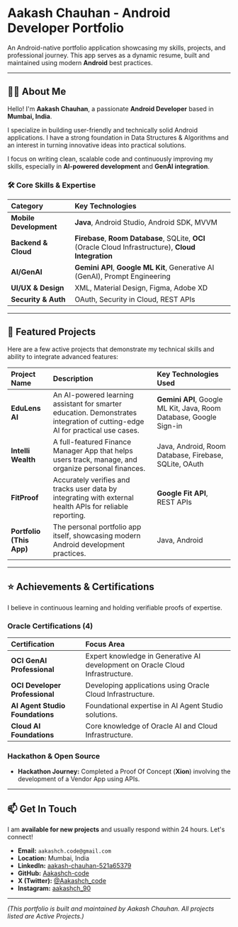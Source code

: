 # Aakash Chauhan - Android Developer Portfolio

An Android-native portfolio application showcasing my skills, projects, and professional journey. This app serves as a dynamic resume, built and maintained using modern **Android** best practices.

---

## 👨‍💻 About Me

Hello! I'm **Aakash Chauhan**, a passionate **Android Developer** based in **Mumbai, India**.

I specialize in building user-friendly and technically solid Android applications. I have a strong foundation in Data Structures & Algorithms and an interest in turning innovative ideas into practical solutions.

I focus on writing clean, scalable code and continuously improving my skills, especially in **AI-powered development** and **GenAI integration**.

### 🛠️ Core Skills & Expertise

| Category | Key Technologies |
| :--- | :--- |
| **Mobile Development** | **Java**, Android Studio, Android SDK, MVVM |
| **Backend & Cloud** | **Firebase**, **Room Database**, SQLite, **OCI** (Oracle Cloud Infrastructure), **Cloud Integration** |
| **AI/GenAI** | **Gemini API**, **Google ML Kit**, Generative AI (GenAI), Prompt Engineering |
| **UI/UX & Design** | XML, Material Design, Figma, Adobe XD |
| **Security & Auth** | OAuth, Security in Cloud, REST APIs |

---

## 🚀 Featured Projects

Here are a few active projects that demonstrate my technical skills and ability to integrate advanced features:

| Project Name | Description | Key Technologies Used |
| :--- | :--- | :--- |
| **EduLens AI** | An AI-powered learning assistant for smarter education. Demonstrates integration of cutting-edge AI for practical use cases. | **Gemini API**, Google ML Kit, Java, Room Database, Google Sign-in |
| **Intelli Wealth** | A full-featured Finance Manager App that helps users track, manage, and organize personal finances. | Java, Android, Room Database, Firebase, SQLite, OAuth |
| **FitProof** | Accurately verifies and tracks user data by integrating with external health APIs for reliable reporting. | **Google Fit API**, REST APIs |
| **Portfolio (This App)** | The personal portfolio app itself, showcasing modern Android development practices. | Java, Android |

---

## ⭐ Achievements & Certifications

I believe in continuous learning and holding verifiable proofs of expertise.

### Oracle Certifications (4)
| Certification | Focus Area |
| :--- | :--- |
| **OCI GenAI Professional** | Expert knowledge in Generative AI development on Oracle Cloud Infrastructure. |
| **OCI Developer Professional** | Developing applications using Oracle Cloud Infrastructure. |
| **AI Agent Studio Foundations** | Foundational expertise in AI Agent Studio solutions. |
| **Cloud AI Foundations** | Core knowledge of Oracle AI and Cloud Infrastructure. |

### Hackathon & Open Source
* **Hackathon Journey:** Completed a Proof Of Concept (**Xion**) involving the development of a Vendor App using APIs.

---

## 📫 Get In Touch

I am **available for new projects** and usually respond within 24 hours. Let's connect!

* **Email:** `aakashch.code@gmail.com`
* **Location:** Mumbai, India
* **LinkedIn:** [aakash-chauhan-521a65379](https://www.linkedin.com/in/aakash-chauhan-521a65379/)
* **GitHub:** [Aakashch-code](https://github.com/Aakashch-code)
* **X (Twitter):** [@Aakashch\_code](https://x.com/Aakashch_code)
* **Instagram:** [aakashch\_90](https://www.instagram.com/aakashch_90/?hl=en)

***
*(This portfolio is built and maintained by Aakash Chauhan. All projects listed are Active Projects.)*
